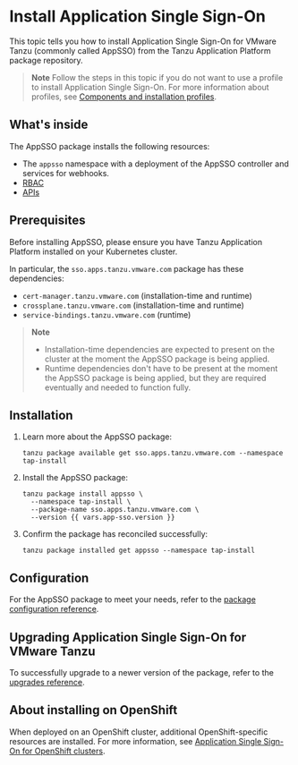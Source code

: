 # Install Application Single Sign-On

This topic tells you how to install Application Single Sign-On for VMware Tanzu (commonly called AppSSO)
from the Tanzu Application Platform package repository.

>**Note** Follow the steps in this topic if you do not want to use a profile to install Application Single Sign-On.
For more information about profiles, see [Components and installation profiles](../../../about-package-profiles.hbs.md).

## <a id="whats-inside"></a> What's inside

The AppSSO package installs the following resources:

- The `appsso` namespace with a deployment of the AppSSO controller and services for webhooks.
- [RBAC](../../reference/rbac.hbs.md)
- [APIs](../../reference/api/index.hbs.md)

## <a id="prereqs"></a> Prerequisites

Before installing AppSSO, please ensure you have Tanzu Application Platform
installed on your Kubernetes cluster.

In particular, the `sso.apps.tanzu.vmware.com` package has these dependencies:

* `cert-manager.tanzu.vmware.com` (installation-time and runtime)
* `crossplane.tanzu.vmware.com` (installation-time and runtime)
* `service-bindings.tanzu.vmware.com` (runtime)

> **Note**
> - Installation-time dependencies are expected to present on the cluster at
>   the moment the AppSSO package is being applied.
> - Runtime dependencies don't have to be present at the moment the AppSSO
>   package is being applied, but they are required eventually and needed to
>   function fully.

## <a id="install"></a> Installation

1. Learn more about the AppSSO package:

   ```shell
   tanzu package available get sso.apps.tanzu.vmware.com --namespace tap-install
   ```

1. Install the AppSSO package:

   ```shell
   tanzu package install appsso \
     --namespace tap-install \
     --package-name sso.apps.tanzu.vmware.com \
     --version {{ vars.app-sso.version }}
   ```

1. Confirm the package has reconciled successfully:

   ```shell
   tanzu package installed get appsso --namespace tap-install
   ```

## <a id="configure"></a> Configuration

For the AppSSO package to meet your needs, refer to the [package configuration
reference](../../reference/package-configuration.hbs.md).

## <a id="upgrade"></a> Upgrading Application Single Sign-On for VMware Tanzu

To successfully upgrade to a newer version of the package, refer to the
[upgrades reference](../../reference/upgrades.hbs.md).

## <a id="openshift"></a> About installing on OpenShift

When deployed on an OpenShift cluster, additional OpenShift-specific resources are installed.
For more information, see [Application Single Sign-On for OpenShift clusters](../../reference/openshift.hbs.md).
